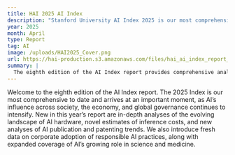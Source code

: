 ```yaml
---
title: HAI 2025 AI Index
description: "Stanford University AI Index 2025 is our most comprehensive to date and arrives at an important moment, as AI’s influence across society, the economy, and global governance continues to intensify. New in this year’s report are in-depth analyses of the evolving landscape of AI hardware, novel estimates of inference costs, and new analyses of AI publication and patenting trends."
year: 2025
month: April
type: Report
tag: AI
image: /uploads/HAI2025_Cover.png
url: https://hai-production.s3.amazonaws.com/files/hai_ai_index_report_2025.pdf
summary: |
  The eighth edition of the AI Index report provides comprehensive analyses of AI's evolving impact across society, economy, and governance, featuring new data on AI hardware, inference costs, publication trends, responsible corporate practices, and AI applications in science and medicine to help stakeholders make better-informed decisions.
---
```


Welcome to the eighth edition of the AI Index report. The 2025 Index is our most comprehensive to date and arrives at an important moment, as AI’s influence across society, the economy, and global governance continues to intensify. New in this year’s report are in-depth analyses of the evolving landscape of AI hardware, novel estimates of inference costs, and new analyses of AI publication and patenting trends. We also introduce fresh data on corporate adoption of responsible AI practices, along with expanded coverage of AI’s growing role in science and medicine.
